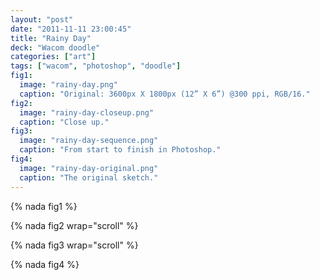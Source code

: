 ```yaml
---
layout: "post"
date: "2011-11-11 23:00:45"
title: "Rainy Day"
deck: "Wacom doodle"
categories: ["art"]
tags: ["wacom", "photoshop", "doodle"]
fig1:
  image: "rainy-day.png"
  caption: "Original: 3600px X 1800px (12” X 6”) @300 ppi, RGB/16."
fig2:
  image: "rainy-day-closeup.png"
  caption: "Close up."
fig3:
  image: "rainy-day-sequence.png"
  caption: "From start to finish in Photoshop."
fig4:
  image: "rainy-day-original.png"
  caption: "The original sketch."
---
```


{% nada fig1 %}

{% nada fig2 wrap="scroll" %}

{% nada fig3 wrap="scroll" %}

{% nada fig4 %}
